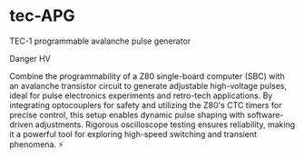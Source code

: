 # tec-APG
TEC-1 programmable avalanche pulse generator

Danger HV

Combine the programmability of a Z80 single-board computer (SBC) with an avalanche transistor circuit to generate adjustable high-voltage pulses, ideal for pulse electronics experiments and retro-tech applications. By integrating optocouplers for safety and utilizing the Z80's CTC timers for precise control, this setup enables dynamic pulse shaping with software-driven adjustments. Rigorous oscilloscope testing ensures reliability, making it a powerful tool for exploring high-speed switching and transient phenomena. ⚡
 

 
